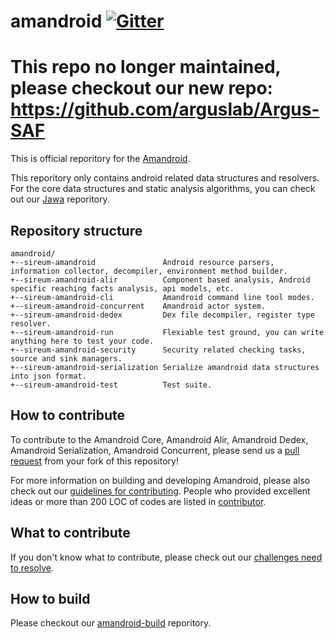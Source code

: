 amandroid [![Gitter](https://badges.gitter.im/sireum/amandroid.svg)](https://gitter.im/sireum/amandroid?utm_source=badge&utm_medium=badge&utm_campaign=pr-badge) 
========================

# This repo no longer maintained, please checkout our new repo: https://github.com/arguslab/Argus-SAF

This is official reporitory for the [Amandroid](http://amandroid.sireum.org/).

This reporitory only contains android related data structures and resolvers. For the core data structures and static analysis algorithms, you can check out our [Jawa](https://github.com/sireum/jawa) reporitory.

## Repository structure

```
amandroid/
+--sireum-amandroid               Android resource parsers, information collector, decompiler, environment method builder.
+--sireum-amandroid-alir          Component based analysis, Android specific reaching facts analysis, api models, etc.
+--sireum-amandroid-cli           Amandroid command line tool modes.
+--sireum-amandroid-concurrent    Amandroid actor system.
+--sireum-amandroid-dedex         Dex file decompiler, register type resolver.
+--sireum-amandroid-run           Flexiable test ground, you can write anything here to test your code.
+--sireum-amandroid-security      Security related checking tasks, source and sink managers.
+--sireum-amandroid-serialization Serialize amandroid data structures into json format.
+--sireum-amandroid-test          Test suite.
```

## How to contribute

To contribute to the Amandroid Core, Amandroid Alir, Amandroid Dedex, Amandroid Serialization, Amandroid Concurrent, please send us a [pull request](https://help.github.com/articles/using-pull-requests/#fork--pull) from your fork of this repository!

For more information on building and developing Amandroid, please also check out our [guidelines for contributing](CONTRIBUTING.md). People who provided excellent ideas or more than 200 LOC of codes are listed in [contributor](CONTRIBUTOR.md).
 
## What to contribute

If you don't know what to contribute, please check out our [challenges need to resolve](CHALLENGE.md).

## How to build

Please checkout our [amandroid-build](https://github.com/fgwei/amandroid-build) reporitory.
